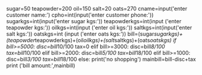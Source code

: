 sugar=50
teapowder=200
oil=150
salt=20
oats=270
cname=input('enter customer name:')
cpho=int(input('enter customer phone:'))
sugarkgs=int(input('enter sugar kgs:'))
teapowderkgs=int(input ('enter teapowder kgs:'))
oilkgs=int(input ('enter oil kgs:'))
saltkgs=int(input('enter salt kgs:'))
oatskgs=int (input ('enter oats kgs:'))
bill=(sugar*sugarkgs)+(teapowder*teapowderkgs)+(oil*oilkgs)+(salt*saltkgs)+(oats*oatskgs) 
if bill>=5000:
    disc=bill*10/100
    tax=0
elif bill>=3000:
    disc=bill*8/100
    tax=bill*10/100
elif bill>=2000:
    disc=bill*5/100
    tax=bill*18/100
elif bill>=1000:
    disc=bill*3/100
    tax=bill*18/100
else:
    print('no shopping')
mainbill=bill-disc+tax
print ('bill amount:',mainbill)
